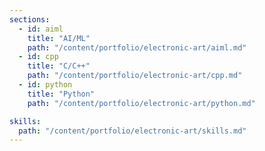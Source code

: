 ```yaml
---
sections:
  - id: aiml
    title: "AI/ML"
    path: "/content/portfolio/electronic-art/aiml.md"
  - id: cpp
    title: "C/C++"
    path: "/content/portfolio/electronic-art/cpp.md"
  - id: python
    title: "Python"
    path: "/content/portfolio/electronic-art/python.md"

skills:
  path: "/content/portfolio/electronic-art/skills.md"
---
```

